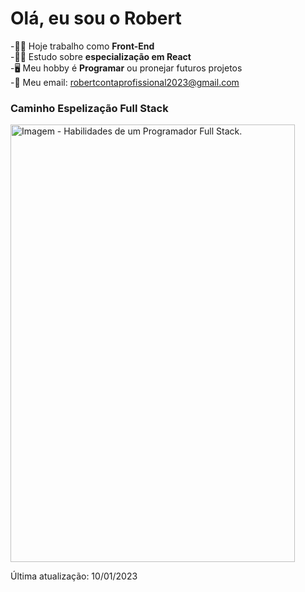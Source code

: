 # Olá, eu sou o Robert

-🧑‍💼 Hoje trabalho como <b>Front-End</b> <br/>
-🧑‍🎓 Estudo sobre <b>especialização em React</b> <br/>
-🖥️ Meu hobby é <b>Programar</b> ou pronejar futuros projetos <br/>
-📧 Meu email: robertcontaprofissional2023@gmail.com
<h3>Caminho Espelização Full Stack</h3>

<div>
  <img src="https://image-github.netlify.app/Imagens/Desenvolvimento_2022.png" width="95%" height="700px"  alt="Imagem - Habilidades de um Programador Full Stack.">
  
</div>  


Última atualização: 10/01/2023
